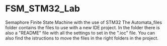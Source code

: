 # FSM_STM32_Lab
Semaphore Finite State Machine with the use of STM32
The Automata_files folder contains the files to use with a new IDE project.
In the folder there is also a "README" file with all the settings to set in the ".ioc" file. 
You can also find the istructions to move the files in the right folders in the project.

